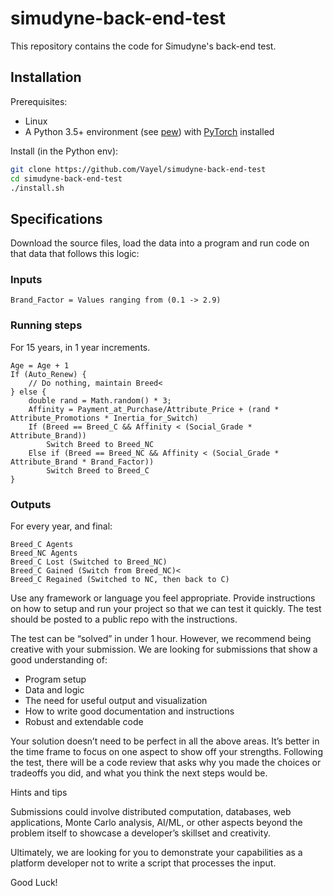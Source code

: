 # simudyne-back-end-test

This repository contains the code for Simudyne's back-end test.

## Installation

Prerequisites:

* Linux
* A Python 3.5+ environment (see [pew](https://github.com/berdario/pew)) with [PyTorch](http://pytorch.org/) installed

Install (in the Python env):

```bash
git clone https://github.com/Vayel/simudyne-back-end-test
cd simudyne-back-end-test
./install.sh
```

## Specifications

Download the source files, load the data into a program and run code on that data that follows this logic:

### Inputs

```
Brand_Factor = Values ranging from (0.1 -> 2.9)
```

### Running steps

For 15 years, in 1 year increments.

```
Age = Age + 1
If (Auto_Renew) { 
    // Do nothing, maintain Breed<
} else {
    double rand = Math.random() * 3;
    Affinity = Payment_at_Purchase/Attribute_Price + (rand * Attribute_Promotions * Inertia_for_Switch)
    If (Breed == Breed_C && Affinity < (Social_Grade * Attribute_Brand))
        Switch Breed to Breed_NC
    Else if (Breed == Breed_NC && Affinity < (Social_Grade * Attribute_Brand * Brand_Factor))
        Switch Breed to Breed_C
}
```

### Outputs

For every year, and final:

```
Breed_C Agents
Breed_NC Agents
Breed_C Lost (Switched to Breed_NC)
Breed_C Gained (Switch from Breed_NC)<
Breed_C Regained (Switched to NC, then back to C)
```

Use any framework or language you feel appropriate. Provide instructions on how to setup and run your project so that we can test it quickly. The test should be posted to a public repo with the instructions.

The test can be “solved” in under 1 hour. However, we recommend being creative with your submission. We are looking for submissions that show a good understanding of:

* Program setup
* Data and logic
* The need for useful output and visualization
* How to write good documentation and instructions
* Robust and extendable code

Your solution doesn’t need to be perfect in all the above areas. It’s better in the time frame to focus on one aspect to show off your strengths. Following the test, there will be a code review that asks why you made the choices or tradeoffs you did, and what you think the next steps would be.

Hints and tips

Submissions could involve distributed computation, databases, web applications, Monte Carlo analysis, AI/ML, or other aspects beyond the problem itself to showcase a developer’s skillset and creativity.

Ultimately, we are looking for you to demonstrate your capabilities as a platform developer not to write a script that processes the input.

Good Luck!
